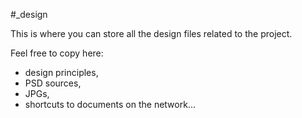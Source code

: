 #_design

This is where you can store all the design files related to the project.

Feel free to copy here:

* design principles,
* PSD sources,
* JPGs,
* shortcuts to documents on the network...